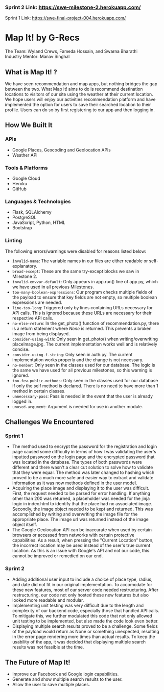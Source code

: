 ### Sprint 2 Link: https://swe-milestone-2.herokuapp.com/
Sprint 1 Link: https://swe-final-project-004.herokuapp.com/ <br>
# Map It! by G-Recs
The Team: Wyland Crews, Fameda Hossain, and Swarna Bharathi<br>
Industry Mentor: Manav Singhal
## What is Map It! ?
We have seen recommendation and map apps, but nothing bridges the gap between the two. What Map It! aims to do is recommend destination locations to visitors of our site using the weather at their current location. We hope users will enjoy our activities recommendation platform and have implemented the option for users to save their searched location to their profile. Users can do so by first registering to our app and then logging in.
## How We Built It
### APIs
- Google Places, Geocoding and Geolocation APIs
- Weather API
### Tools & Platforms
- Google Cloud
- Heroku
- GitHub
### Languages & Technologies
- Flask, SQLAlchemy
- PostgreSQL
- JavaScript, Python, HTML
- Bootstrap
### Linting
The following errors/warnings were disabled for reasons listed below:
- ```invalid-name```: The variable names in our files are either readable or self-explanatory.
- ```broad-except```: These are the same try-except blocks we saw in Milestone 2.
- ```invalid-envvar-default```: Only appears in app.run() line of app.py, which we have used in all previous Milestones.
- ```too-many-boolean-expressions```: Our program checks multiple fields of the payload to ensure that key fields are not empty, so multiple boolean expressions are needed.
- ```line-too-long```: Triggered only by lines containing URLs necessary for API calls. This is ignored because these URLs are necessary for their respective API calls.
- ```no-else-return```: In the get_photo() function of recommendation.py, there is a return statement where *None* is returned. This prevents a broken image from being displayed.
- ```consider-using-with```: Only seen in get_photo() when writing/overwriting placeImage.jpg. The current implementation works well and is relatively concise.
- ```consider-using-f-string```: Only seen in auth.py. The current implementation works properly and the change is not necessary.
- ```no-member```: Only seen in the classes used for our database. The logic is the same we have used for all previous milestones, so this warning is ignored.
- ```too-few-public-methods```: Only seen in the classes used for our database if only the self method is declared. There is no need to have more than 1 method in certain classes.
- ```unnecessary-pass```: Pass is needed in the event that the user is already logged in.
- ```unused-argument```: Argument is needed for use in another module.
## Challenges We Encountered
### Sprint 1
- The method used to encrypt the password for the registration and login page caused some difficulty in terms of how I was validating the user's inputted password on the login page and the encrypted password that was located in the database. The types of both passwords were different and there wasn't a clear cut solution to solve how to validate that they were equal. The method was later changed to hashing which proved to be a much more safe and easier way to extract and validate information as it was now methods defined in the user model.
- Acquiring the place image and displaying it to the user was difficult. First, the request needed to be parsed for error handling. If anything other than 200 was returned, a placeholder was needed for the jinja logic in index.html to identify that the place had no associated image. Secondly, the image object needed to be kept and returned. This was accomplished by writing and overwriting the image file for the appropriate place. The image url was returned instead of the image object itself.
- The Google Geolocation API can be inaccurate when used by certain browsers or accessed from networks with certain protective capabilities. As a result, when pressing the "Current Location" button, the incorrect location may be used instead of the user's true current location. As this is an issue with Google's API and not our code, this cannot be improved or remedied on our end.
### Sprint 2
- Adding additional user input to include a choice of place type, radius, and date did not fit in our original implementation. To accomodate for these new features, most of our server code needed restructuring. After restructuring, our code not only hosted these new features but also looked more readable and modular.
- Implementing unit testing was very difficult due to the length and complexity of our backend code, especially those that handled API calls. To mitigate this, we further modulated this code that not only allowed unit testing to be implemented, but also made the code look even better.
- Displaying multiple search results proved to be a challenge. Some fields of the payload would return as None or something unexpected, resulting in the error page rendering more times than actual results. To keep the usability of the app, it was decided that displaying multiple search results was not feasible at the time.
## The Future of Map It!
- Improve our Facebook and Google login capabilities.
- Generate and show multiple search results to the user.
- Allow the user to save multiple places.

